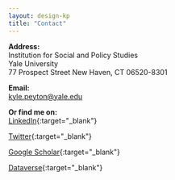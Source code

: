 ```yaml
---
layout: design-kp
title: "Contact"
---
```


**Address:**  
Institution for Social and Policy Studies  
Yale University  
77 Prospect Street
New Haven, CT 06520-8301

**Email:**  
kyle.peyton@yale.edu  

**Or find me on:**  
[LinkedIn](https://www.linkedin.com/in/kyle-peyton-324790125){:target="_blank"}

[Twitter](https://twitter.com/peyton_k){:target="_blank"}

[Google Scholar](https://scholar.google.com/citations?user=Hccq-KMAAAAJ&hl=en){:target="_blank"}

[Dataverse](https://dataverse.harvard.edu/dataverse.xhtml?alias=kpeyton){:target="_blank"}

